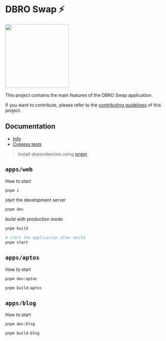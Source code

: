 # DBRO Swap ⚡

<p >
  <a href="https://decentralbros.finance">
      <img src="https://decentralbros.finance/readme.jpg" height="200">
  </a>
</p>

This project contains the main features of the DBRO Swap application.

If you want to contribute, please refer to the [contributing guidelines](./CONTRIBUTING.md) of this project.

## Documentation

- [Info](doc/Info.md)
- [Cypress tests](doc/Cypress.md)

> Install dependencies using [pnpm](https://pnpm.io)

## `apps/web`

How to start

```sh
pnpm i
```

start the development server

```sh
pnpm dev
```

build with production mode

```sh
pnpm build

# start the application after build
pnpm start
```

## `apps/aptos`

How to start

```sh
pnpm dev:aptos
```

```sh
pnpm build:aptos
```

## `apps/blog`

How to start

```sh
pnpm dev:blog
```

```sh
pnpm build:blog
```
